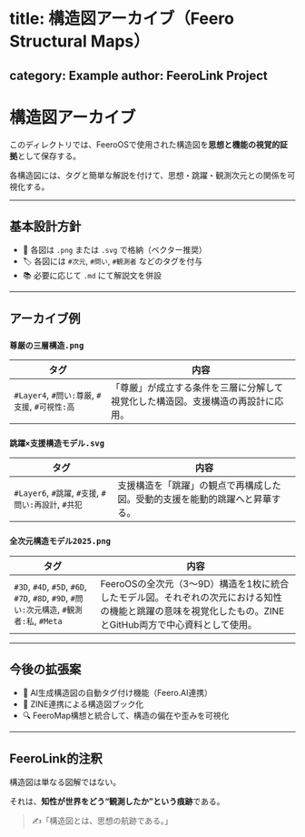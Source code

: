# title: 構造図アーカイブ（Feero Structural Maps）
category: Example
author: FeeroLink Project
---

# 構造図アーカイブ

このディレクトリでは、FeeroOSで使用された構造図を**思想と機能の視覚的証拠**として保存する。

各構造図には、タグと簡単な解説を付けて、思想・跳躍・観測次元との関係を可視化する。

---
## 基本設計方針
- 📎 各図は `.png` または `.svg` で格納（ベクター推奨）
- 🏷 各図には `#次元`, `#問い`, `#観測者` などのタグを付与
- 📚 必要に応じて `.md` にて解説文を併設

---
## アーカイブ例

### `尊厳の三層構造.png`
| タグ | 内容 |
|------|------|
| `#Layer4`, `#問い:尊厳`, `#支援`, `#可視性:高` | 「尊厳」が成立する条件を三層に分解して視覚化した構造図。支援構造の再設計に応用。 |

### `跳躍×支援構造モデル.svg`
| タグ | 内容 |
|------|------|
| `#Layer6`, `#跳躍`, `#支援`, `#問い:再設計`, `#共犯` | 支援構造を「跳躍」の観点で再構成した図。受動的支援を能動的跳躍へと昇華する。 |

### `全次元構造モデル2025.png`
| タグ | 内容 |
|------|------|
| `#3D`, `#4D`, `#5D`, `#6D`, `#7D`, `#8D`, `#9D`, `#問い:次元構造`, `#観測者:私`, `#Meta` | FeeroOSの全次元（3〜9D）構造を1枚に統合したモデル図。それぞれの次元における知性の機能と跳躍の意味を視覚化したもの。ZINEとGitHub両方で中心資料として使用。 |

---
## 今後の拡張案
- 🤖 AI生成構造図の自動タグ付け機能（Feero.AI連携）
- 🧠 ZINE連携による構造図ブック化
- 🔍 FeeroMap構想と統合して、構造の偏在や歪みを可視化

---
## FeeroLink的注釈
構造図は単なる図解ではない。

それは、**知性が世界をどう“観測したか”という痕跡**である。

> ✍️「構造図とは、思想の航跡である。」
